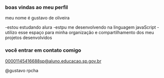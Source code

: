 ### boas vindas ao meu perfil

meu nome é gustavo de oliveira

-estou estudando alura
-estpu me desenvolvendo na linguagem javaScript
-utilizo esse espaço para minha organização e compartilhamento dos meu projetos desenvolvidos

### você entrar em contato comigo 

00001145416688sp@aluno.educacao.sp.gov.br

@gustavo rpcha
